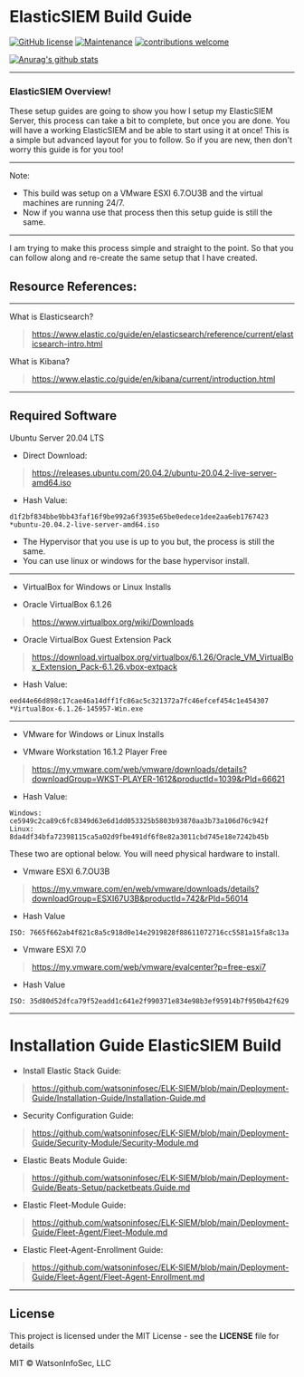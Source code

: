 # ElasticSIEM Build Guide

[![GitHub license](https://img.shields.io/github/license/Naereen/StrapDown.js.svg)](https://github.com/Naereen/StrapDown.js/blob/master/LICENSE) [![Maintenance](https://img.shields.io/badge/Maintained%3F-yes-green.svg)](https://GitHub.com/Naereen/StrapDown.js/graphs/commit-activity)
[![contributions welcome](https://img.shields.io/badge/contributions-welcome-brightgreen.svg?style=flat)](https://github.com/dwyl/esta/issues) 
 
 [![Anurag's github stats](https://github-readme-stats.vercel.app/api?username=watsoninfosec&theme=blue-green)](https://github.com/anuraghazra/github-readme-stats)

----
### ElasticSIEM Overview!

These setup guides are going to show you how I setup my ElasticSIEM Server, this process can take a bit to complete, but once you are done. You will have a working ElasticSIEM and be able to start using it at once! This is a simple but advanced layout for you to follow. So if you are new, then don't worry this guide is for you too! 

-----------------------
Note:
- This build was setup on a VMware ESXI 6.7.OU3B and the virtual machines are running 24/7. 
- Now if you wanna use that process then this setup guide is still the same.

-----------------------


I am trying to make this process simple and straight to the point. So that you can follow along and re-create the same setup that I have created.

## Resource References:

-----------------------

What is Elasticsearch?
> https://www.elastic.co/guide/en/elasticsearch/reference/current/elasticsearch-intro.html

What is Kibana?
> https://www.elastic.co/guide/en/kibana/current/introduction.html

-----------------------

## Required Software

Ubuntu Server 20.04 LTS
- Direct Download:

> https://releases.ubuntu.com/20.04.2/ubuntu-20.04.2-live-server-amd64.iso

- Hash Value:

~~~
d1f2bf834bbe9bb43faf16f9be992a6f3935e65be0edece1dee2aa6eb1767423 *ubuntu-20.04.2-live-server-amd64.iso
~~~

- The Hypervisor that you use is up to you but, the process is still the same.
- You can use linux or windows for the base hypervisor install.

-----------------------
- VirtualBox for Windows or Linux Installs

- Oracle VirtualBox 6.1.26 
> https://www.virtualbox.org/wiki/Downloads

- Oracle VirtualBox Guest Extension Pack 
> https://download.virtualbox.org/virtualbox/6.1.26/Oracle_VM_VirtualBox_Extension_Pack-6.1.26.vbox-extpack

- Hash Value:

~~~
eed44e66d898c17cae46a14dff1fc86ac5c321372a7fc46efcef454c1e454307 *VirtualBox-6.1.26-145957-Win.exe
~~~

-----------------------
- VMware for Windows or Linux Installs

- VMware Workstation 16.1.2 Player Free 
> https://my.vmware.com/web/vmware/downloads/details?downloadGroup=WKST-PLAYER-1612&productId=1039&rPId=66621

- Hash Value:
~~~
Windows: ce5949c2ca89c6fc8349d63e6d1dd053325b5803b93870aa3b73a106d76c942f
Linux:   8da4df34bfa72398115ca5a02d9fbe491df6f8e82a3011cbd745e18e7242b45b
~~~

These two are optional below.
You will need physical hardware to install.

- Vmware ESXI 6.7.OU3B 
> https://my.vmware.com/en/web/vmware/downloads/details?downloadGroup=ESXI67U3B&productId=742&rPId=56014

- Hash Value
~~~
ISO: 7665f662ab4f821c8a5c918d0e14e2919828f88611072716cc5581a15fa8c13a
~~~

- Vmware ESXI 7.0 
> https://my.vmware.com/web/vmware/evalcenter?p=free-esxi7

- Hash Value
~~~
ISO: 35d80d52dfca79f52eadd1c641e2f990371e834e98b3ef95914b7f950b42f629 
~~~

-----------------------
# Installation Guide ElasticSIEM Build

- Install Elastic Stack Guide: 
> https://github.com/watsoninfosec/ELK-SIEM/blob/main/Deployment-Guide/Installation-Guide/Installation-Guide.md

- Security Configuration Guide: 
> https://github.com/watsoninfosec/ELK-SIEM/blob/main/Deployment-Guide/Security-Module/Security-Module.md

- Elastic Beats Module Guide:
> https://github.com/watsoninfosec/ELK-SIEM/blob/main/Deployment-Guide/Beats-Setup/packetbeats.Guide.md

- Elastic Fleet-Module Guide: 
> https://github.com/watsoninfosec/ELK-SIEM/blob/main/Deployment-Guide/Fleet-Agent/Fleet-Module.md

- Elastic Fleet-Agent-Enrollment Guide:
> https://github.com/watsoninfosec/ELK-SIEM/blob/main/Deployment-Guide/Fleet-Agent/Fleet-Agent-Enrollment.md
-----------------------



## License

This project is licensed under the MIT License - see the **LICENSE** file for details

MIT © WatsonInfoSec, LLC 